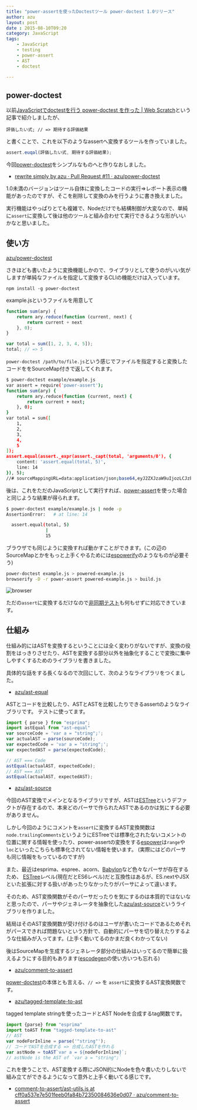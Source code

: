 ```yaml
---
title: "power-assertを使ったDoctestツール power-doctest 1.0リリース"
author: azu
layout: post
date : 2015-08-10T09:20
category: JavaScript
tags:
    - JavaScript
    - testing
    - power-assert
    - AST
    - doctest

---
```


## power-doctest

以前[JavaScriptでdoctestを行う power-doctest を作った | Web Scratch](http://efcl.info/2013/1201/res3494/ "JavaScriptでdoctestを行う power-doctest を作った | Web Scratch")という記事で紹介しましたが、

    評価したい式; // => 期待する評価結果
    
と書くことで、これを以下のようなassertへ変換するツールを作っていました。

```js	
assert.euqal(評価したい式, 期待する評価結果);
```

今回[power-doctest](https://github.com/azu/power-doctest "power-doctest")をシンプルなものへと作りなおしました。

- [rewrite simply by azu · Pull Request #11 · azu/power-doctest](https://github.com/azu/power-doctest/pull/11 "rewrite simply by azu · Pull Request #11 · azu/power-doctest")

1.0未満のバージョンはツール自体に変換したコードの実行=>レポート表示の機能があったのですが、そこを削除して変換のみを行うように書き換えました。

実行機能はやっぱりとても複雑で、Nodeだけでも結構制御が大変なので、単純に`assert`に変換して後は他のツールと組み合わせて実行できるような形がいいかなと思いました。

## 使い方

[azu/power-doctest](https://github.com/azu/power-doctest "azu/power-doctest")

さきほども書いたように変換機能しかので、ライブラリとして使うのがいい気がしますが単純なファイルを指定して変換するCLIの機能だけは入っています。

	npm install -g power-doctest

example.jsというファイルを用意して

```js
function sum(ary) {
    return ary.reduce(function (current, next) {
        return current + next
    }, 0);
}

var total = sum([1, 2, 3, 4, 5]);
total; // => 5
```

`power-doctest /path/to/file.js`という感じでファイルを指定すると変換したコードををSourceMap付きで返してくれます。

```sh
$ power-doctest example/example.js
var assert = require('power-assert');
function sum(ary) {
    return ary.reduce(function (current, next) {
        return current + next;
    }, 0);
}
var total = sum([
    1,
    2,
    3,
    4,
    5
]);
assert.equal(assert._expr(assert._capt(total, 'arguments/0'), {
    content: 'assert.equal(total, 5)',
    line: 14
}), 5);
//# sourceMappingURL=data:application/json;base64,eyJ2ZXJzaW9uIjozLCJzb3VyY2VzIjpbXSwibmFtZXMiOltdLCJtYXBwaW5ncyI6IiIsInNvdXJjZXNDb250ZW50IjpbXX0
```

後は、これをただのJavaScriptとして実行すれば、[power-assert](https://github.com/power-assert-js/power-assert "power-assert")を使った場合と同じような結果が得られます。

```sh
$ power-doctest example/example.js | node -p
AssertionError:   # at line: 14

  assert.equal(total, 5)
               |
               15
```

ブラウザでも同じように変換すれば動かすことができます。(この辺のSourceMapとかをもっと上手くやるためには[espowerify](https://github.com/power-assert-js/espowerify "espowerify")のようなものが必要そう)

```sh
power-doctest example.js > powered-example.js
browserify -D -r power-assert powered-example.js > build.js
```

![browser](https://monosnap.com/file/LxGCmcgfnwekZ6UXJqbEuV24NNYGes.png)

ただの`assert`に変換するだけなので[非同期テスト](http://efcl.info/2014/0322/res3743/ "power-doctestが非同期テストに対応しました | Web Scratch")も何もせずに対応できています。

## 仕組み

仕組み的にはASTを変換するということには全く変わりがないですが、変換の役割をはっきりさせたり、ASTを変換する部分以外を抽象化することで変換に集中しやすくするためのライブラリを書きました。

具体的な話をする長くなるので次回にして、次のようなライブラリをつくました。

- [azu/ast-equal](https://github.com/azu/ast-equal)

ASTとコードを比較したり、ASTとASTを比較したりできるassertのようなライブラリです。
テストに使ってます。

```js
import { parse } from "esprima";
import astEqual from "ast-equal"
var sourceCode = 'var a = "string";';
var actualAST = parse(sourceCode);
var expectedCode = 'var a = "string";';
var expectedAST = parse(expectedCode);

// AST === Code
astEqual(actualAST, expectedCode);
// AST === AST
astEqual(actualAST, expectedAST);
```

- [azu/ast-source](https://github.com/azu/ast-source)

今回のAST変換でメインとなるライブラリですが、ASTは[ESTree](https://github.com/estree/estree "ESTree")というデファクトが存在するので、本来どのパーサで作られたASTであるのかは気にする必要がありません。

しかし今回のようにコメントを`assert`に変換するAST変換関数は`node.trailingComments`というようにESTreeでは標準化されたないコメントの位置に関する情報を使ったり、power-assertの変換をする[espower](https://github.com/power-assert-js/espower "espower")は`range`や`loc`といったこちらも標準化されてない情報を使います。
(実際にはどのパーサも同じ情報をもっているのですが)

また、最近はesprima、espree、acorn、[Babylon](https://github.com/babel/babel/tree/master/packages/babylon "Babylon")など色々なパーサが存在するため、
[ESTree](https://github.com/estree/estree "ESTree")レベル(現在だとES6レベル)だと互換性はあるが、ES.nextやJSXといた拡張に対する扱いがあったりなかったりがパーサによって違います。

そのため、AST変換関数がそのパーサだったりを気にするのは本質的ではないなと思ったので、パーサやジェネレータを抽象化した[azu/ast-source](https://github.com/azu/ast-source)というライブラリを作りました。

結局はそのAST変換関数が受け付けるのはユーザが書いたコードであるためそれがパースできれば問題ないという方針で、自動的にパーサを切り替えたりするような仕組みが入ってます。(上手く動いてるのかまだ良くわかってない)

後はSourceMapを生成するジェネレータ部分の仕組みはいってるので簡単に扱えるようにする目的もあります([escodegen](https://github.com/estools/escodegen "escodegen")の使い方いつも忘れる)

- [azu/comment-to-assert](https://github.com/azu/comment-to-assert)

[power-doctest](https://github.com/azu/power-doctest "power-doctest")の本体とも言える、`// =>` を `assert`に変換するAST変換関数です。

- [azu/tagged-template-to-ast](https://github.com/azu/tagged-template-to-ast)

tagged template stringを使ったコードとAST Nodeを合成するtag関数です。

```js
import {parse} from "esprima"
import toAST from "tagged-template-to-ast"
// AST
var nodeForInline = parse('"string"');
// コードでASTを合成する => 合成したASTを作れる
var astNode = toAST`var a = ${nodeForInline}`;
// astNode is the AST of `var a = "string";`
```

これを使うことで、AST変換する際にJSON的にNodeを色々書いたりしないで組み立てができるようになって意外と上手く動いてる感じです。

- [comment-to-assert/ast-utils.js at cff0a537e7e501feeb0fa84b72350084636e0d07 · azu/comment-to-assert](https://github.com/azu/comment-to-assert/blob/cff0a537e7e501feeb0fa84b72350084636e0d07/src/ast-utils.js#L24-L36 "comment-to-assert/ast-utils.js at cff0a537e7e501feeb0fa84b72350084636e0d07 · azu/comment-to-assert")